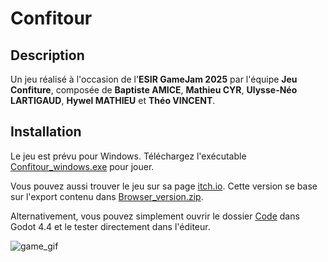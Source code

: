 # Confitour

## Description

Un jeu réalisé à l'occasion de l'**ESIR GameJam 2025** par l'équipe **Jeu Confiture**, composée de **Baptiste AMICE**, **Mathieu CYR**, **Ulysse-Néo LARTIGAUD**, **Hywel MATHIEU** et **Théo VINCENT**.

## Installation

Le jeu est prévu pour Windows. Téléchargez l'exécutable [Confitour_windows.exe](Confitour_windows.exe) pour jouer.

Vous pouvez aussi trouver le jeu sur sa page [itch.io](https://jeuconfiture.itch.io/confitour-gamejamesir2025).
Cette version se base sur l'export contenu dans [Browser_version.zip](Browser_version.zip).

Alternativement, vous pouvez simplement ouvrir le dossier [Code](Code) dans Godot 4.4 et le tester directement dans l'éditeur.


![game_gif](./BOUM_CONFITURE.gif)

